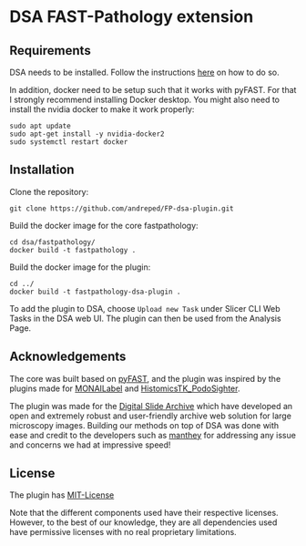 # DSA FAST-Pathology extension

## Requirements

DSA needs to be installed. Follow the instructions [here](https://github.com/DigitalSlideArchive/digital_slide_archive/tree/master/devops/dsa) on how to do so.

In addition, docker need to be setup such that it works with pyFAST. For that I strongly recommend installing Docker desktop. You might also need to install the nvidia docker to make it work properly:

```
sudo apt update
sudo apt-get install -y nvidia-docker2
sudo systemctl restart docker
```


## Installation

Clone the repository:
```
git clone https://github.com/andreped/FP-dsa-plugin.git
```

Build the docker image for the core fastpathology:
```
cd dsa/fastpathology/
docker build -t fastpathology .
```

Build the docker image for the plugin:
```
cd ../
docker build -t fastpathology-dsa-plugin .
```

To add the plugin to DSA, choose `Upload new Task` under Slicer CLI Web Tasks in the DSA web UI. The plugin can then be used from the Analysis Page.


## Acknowledgements

The core was built based on [pyFAST](https://github.com/smistad/FAST), and the plugin was inspired by the plugins made for [MONAILabel](https://github.com/Project-MONAI/MONAILabel/tree/main/plugins/dsa) and [HistomicsTK_PodoSighter](https://github.com/SarderLab/HistomicsTK_PodoSighter/tree/master/histomicstk/cli).

The plugin was made for the [Digital Slide Archive](https://github.com/DigitalSlideArchive/digital_slide_archive) which have developed an open and extremely robust and user-friendly archive web solution for large microscopy images. Building our methods on top of DSA was done with ease and credit to the developers such as [manthey](https://github.com/manthey) for addressing any issue and concerns we had at impressive speed!

## License

The plugin has [MIT-License](https://github.com/andreped/FP-dsa-plugin/blob/main/LICENSE)

Note that the different components used have their respective licenses. However, to the best of our knowledge, they are all dependencies used have permissive licenses with no real proprietary limitations.
